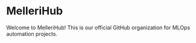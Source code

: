 
# MelleriHub
Welcome to MelleriHub! This is our official GitHub organization for MLOps automation projects.

<!-- Google verification -->
<meta name="google-site-verification" content="8zBPOxJmgOsA0M67ZHvNMNPJcybSHbCpNHwH58FklPY" />
